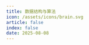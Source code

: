```yaml
---
title: 数据结构与算法
icon: /assets/icons/brain.svg
article: false
index: false
date: 2025-08-08
---
```


<Catalog />
